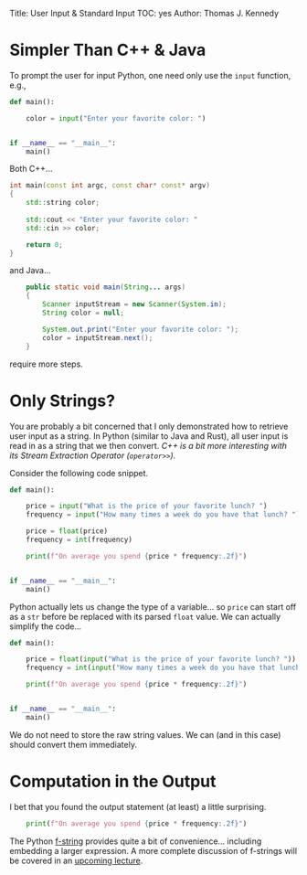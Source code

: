 Title: User Input & Standard Input
TOC: yes
Author: Thomas J. Kennedy


# Simpler Than C++ & Java

To prompt the user for input Python, one need only use the `input` function,
e.g.,

```python
def main():

    color = input("Enter your favorite color: ")


if __name__ == "__main__":
    main()
```

Both C++...

```cpp
int main(const int argc, const char* const* argv)
{
    std::string color;
    
    std::cout << "Enter your favorite color: "
    std::cin >> color;

    return 0;
}
```

and Java...

```java
    public static void main(String... args)
    {
        Scanner inputStream = new Scanner(System.in);
        String color = null;

        System.out.print("Enter your favorite color: ");
        color = inputStream.next();
    }
```

require more steps.


# Only Strings?

You are probably a bit concerned that I only demonstrated how to retrieve user
input as a string. In Python (similar to Java and Rust), all user input is read
in as a string that we then convert. *C++ is a bit more interesting with its
Stream Extraction Operator (`operator>>`).*

Consider the following code snippet.

```python
def main():

    price = input("What is the price of your favorite lunch? ")
    frequency = input("How many times a week do you have that lunch? ")

    price = float(price)
    frequency = int(frequency)

    print(f"On average you spend {price * frequency:.2f}")


if __name__ == "__main__":
    main()
```

Python actually lets us change the type of a variable... so `price` can start
off as a `str` before be replaced with its parsed `float` value. We can
actually simplify the code...

```python
def main():

    price = float(input("What is the price of your favorite lunch? "))
    frequency = int(input("How many times a week do you have that lunch? "))

    print(f"On average you spend {price * frequency:.2f}")


if __name__ == "__main__":
    main()
```

We do not need to store the raw string values. We can (and in this case) should
convert them immediately.


# Computation in the Output

I bet that you found the output statement (at least) a little surprising.

```python
    print(f"On average you spend {price * frequency:.2f}")
```

The Python
<a href="https://docs.python.org/3/tutorial/inputoutput.html#formatted-string-literals" target="_blank">f-string</a>
provides quite a bit of convenience... including embedding a larger expression.
A more complete discussion of f-strings will be covered in an [upcoming
lecture](doc:fstrings1).

